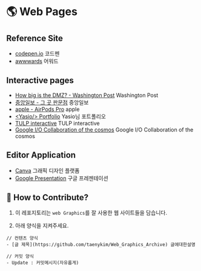 # 🌎 Web Pages

## Reference Site

- [codepen.io](https://codepen.io/) 코드펜
- [awwwards](https://www.awwwards.com/) 어워드

## Interactive pages

- [How big is the DMZ? - Washington Post](https://www.washingtonpost.com/graphics/2017/world/mapping-the-dmz/?noredirect=on) Washington Post
- [중앙일보 - 그 곳 판문점](https://news.joins.com/digitalspecial/290) 중앙일보
- [apple - AirPods Pro](https://www.apple.com/kr/airpods-pro/) apple
- [&lt;Yasio/&gt; Portfolio](https://yasio.pl/) Yasio님 포트폴리오
- [TULP interactive](http://tulpinteractive.com/) TULP interactive
- [Google I/O Collaboration of the cosmos](https://events.google.com/io/mission/) Google I/O Collaboration of the cosmos

## Editor Application

- [Canva](https://www.canva.com/ko_kr/) 그래픽 디자인 플랫폼
- [Google Presentation](https://www.google.com/intl/ko_kr/slides/about/) 구글 프레젠테이션

## 👀 How to Contribute?

1. 이 레포지토리는 `web Graphics`를 잘 사용한 웹 사이트들을 담습니다.

2. 아래 양식을 지켜주세요.

```
// 컨텐츠 양식
- [글 제목](https://github.com/taenykim/Web_Graphics_Archive) 글에대한설명

// 커밋 양식
- Update : 커밋메시지(자유롭게)
```
